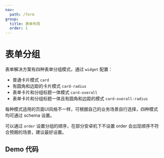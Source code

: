```yaml
---
nav:
  path: /form
group:
  title: 表单布局
  order: 1
---
```


# 表单分组

表单解决方案有四种表单分组模式，通过 `widget` 配置：
- 普通卡片模式 `card`
- 有圆角和边距的卡片模式 `card-radius`
- 表单卡片和分组标题一体模式 `card-overall`
- 表单卡片和分组标题一体且有圆角和边距的模式 `card-overall-radius` 

每种模式适用的页面UI风格不一样，可根据自己的业务场景自行选择，四种模式均可通过 schema 设置。

可以通过 `order` 设置分组的顺序，在部分安卓机下不设置 order 会出现顺序不符合预期的场景，建议最好设置。



## Demo 代码

<code src='../../demo/pages/FormRenderMini/FormGroup/index'></code>
